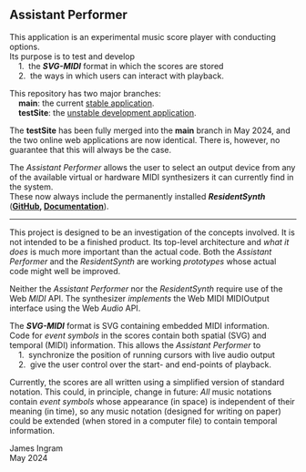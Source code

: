 Assistant Performer
------------

This application is an experimental music score player with conducting options.<br>Its purpose is to test and develop  
&nbsp;&nbsp;&nbsp;&nbsp;1.&nbsp;&nbsp;the **_SVG-MIDI_** format in which the scores are stored  
&nbsp;&nbsp;&nbsp;&nbsp;2.&nbsp;&nbsp;the ways in which users can interact with playback.

This repository has two major branches:  
&nbsp;&nbsp;&nbsp;&nbsp;**main**: the current [stable application](https://james-ingram-act-two.de/open-source/assistantPerformer/assistantPerformer.html).  
&nbsp;&nbsp;&nbsp;&nbsp;**testSite**: the [unstable development application](https://james-ingram-act-two.de/open-source/assistantPerformerTestSite/assistantPerformer.html).

The **testSite** has been fully merged into the **main** branch in May 2024, and the two online web applications are now identical. There is, however, no guarantee that this will always be the case.

The _Assistant Performer_ allows the user to select an output device from any of the available virtual or hardware MIDI synthesizers it can currently find in the system.<br>These now always include the permanently installed **_ResidentSynth_** (**[GitHub](https://github.com/notator/ResidentSynthHostTestSite), [Documentation](https://james-ingram-act-two.de/open-source/aboutResidentSynthHost.html)**). 

---

This project is designed to be an investigation of the concepts involved. It is not intended to be a finished product. Its top-level architecture and _what it does_ is much more important than the actual code. Both the _Assistant Performer_ and the _ResidentSynth_ are working _prototypes_ whose actual code might well be improved.

Neither the _Assistant Performer_ nor the _ResidentSynth_ require use of the Web _MIDI_ API. The synthesizer _implements_ the Web MIDI MIDIOutput interface using the Web _Audio_ API.

The **_SVG-MIDI_** format is SVG containing embedded MIDI information.  
Code for _event symbols_ in the scores contain both spatial (SVG) and temporal (MIDI) information. This allows the _Assistant Performer_ to  
&nbsp;&nbsp;&nbsp;&nbsp;1.&nbsp;&nbsp;synchronize the position of running cursors with live audio output  
&nbsp;&nbsp;&nbsp;&nbsp;2.&nbsp;&nbsp;give the user control over the start- and end-points of playback.

Currently, the scores are all written using a simplified version of standard notation. This could, in principle, change in future: _All_ music notations contain _event symbols_ whose appearance (in space) is independent of their meaning (in time), so any music notation (designed for writing on paper) could be extended (when stored in a computer file) to contain temporal information.

James Ingram  
May 2024
